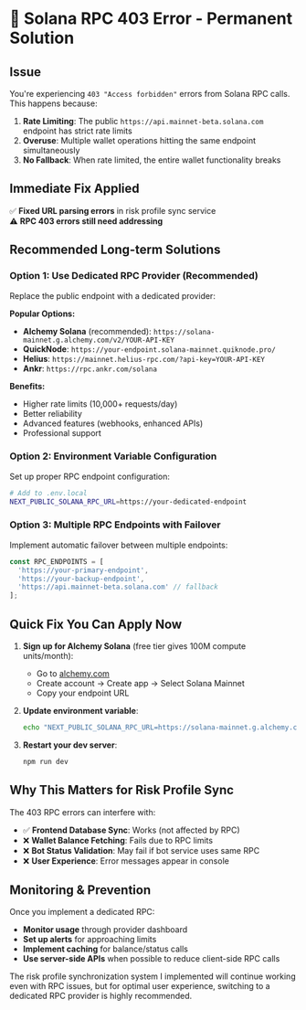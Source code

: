 # 🔧 Solana RPC 403 Error - Permanent Solution

## Issue
You're experiencing `403 "Access forbidden"` errors from Solana RPC calls. This happens because:

1. **Rate Limiting**: The public `https://api.mainnet-beta.solana.com` endpoint has strict rate limits
2. **Overuse**: Multiple wallet operations hitting the same endpoint simultaneously
3. **No Fallback**: When rate limited, the entire wallet functionality breaks

## Immediate Fix Applied
✅ **Fixed URL parsing errors** in risk profile sync service  
⚠️ **RPC 403 errors still need addressing**

## Recommended Long-term Solutions

### Option 1: Use Dedicated RPC Provider (Recommended)
Replace the public endpoint with a dedicated provider:

**Popular Options:**
- **Alchemy Solana** (recommended): `https://solana-mainnet.g.alchemy.com/v2/YOUR-API-KEY`
- **QuickNode**: `https://your-endpoint.solana-mainnet.quiknode.pro/`
- **Helius**: `https://mainnet.helius-rpc.com/?api-key=YOUR-API-KEY`
- **Ankr**: `https://rpc.ankr.com/solana`

**Benefits:**
- Higher rate limits (10,000+ requests/day)
- Better reliability
- Advanced features (webhooks, enhanced APIs)
- Professional support

### Option 2: Environment Variable Configuration
Set up proper RPC endpoint configuration:

```bash
# Add to .env.local
NEXT_PUBLIC_SOLANA_RPC_URL=https://your-dedicated-endpoint
```

### Option 3: Multiple RPC Endpoints with Failover
Implement automatic failover between multiple endpoints:

```typescript
const RPC_ENDPOINTS = [
  'https://your-primary-endpoint',
  'https://your-backup-endpoint',
  'https://api.mainnet-beta.solana.com' // fallback
];
```

## Quick Fix You Can Apply Now

1. **Sign up for Alchemy Solana** (free tier gives 100M compute units/month):
   - Go to [alchemy.com](https://alchemy.com)
   - Create account → Create app → Select Solana Mainnet
   - Copy your endpoint URL

2. **Update environment variable**:
   ```bash
   echo "NEXT_PUBLIC_SOLANA_RPC_URL=https://solana-mainnet.g.alchemy.com/v2/YOUR-API-KEY" >> .env.local
   ```

3. **Restart your dev server**:
   ```bash
   npm run dev
   ```

## Why This Matters for Risk Profile Sync

The 403 RPC errors can interfere with:
- ✅ **Frontend Database Sync**: Works (not affected by RPC)
- ❌ **Wallet Balance Fetching**: Fails due to RPC limits  
- ❌ **Bot Status Validation**: May fail if bot service uses same RPC
- ❌ **User Experience**: Error messages appear in console

## Monitoring & Prevention

Once you implement a dedicated RPC:
- **Monitor usage** through provider dashboard
- **Set up alerts** for approaching limits
- **Implement caching** for balance/status calls
- **Use server-side APIs** when possible to reduce client-side RPC calls

The risk profile synchronization system I implemented will continue working even with RPC issues, but for optimal user experience, switching to a dedicated RPC provider is highly recommended.